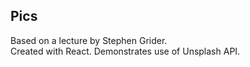 ## Pics

Based on a lecture by Stephen Grider.<br />
Created with React. Demonstrates use of Unsplash API.